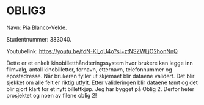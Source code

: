 # OBLIG3

Navn: Pia Blanco-Velde.

Studentnummer: 383040.

Youtubelink: https://youtu.be/fdN-Kl_qU4o?si=ztNSZWLjO2honNnQ

Dette er et enkelt kinobilletthåndteringssystem hvor brukere kan legge inn filmvalg, antall kinobilletter, fornavn, etternavn, telefonnummer og epostadresse. Når brukeren fyller ut skjemaet blir dataene validert. Det blir sjekket om alle felt er riktig utfylt. Etter valideringen blir dataene tømt og det blir gjort klart for et nytt billettkjøp. Jeg har bygget på Oblig 2. Derfor heter prosjektet og noen av filene oblig 2!